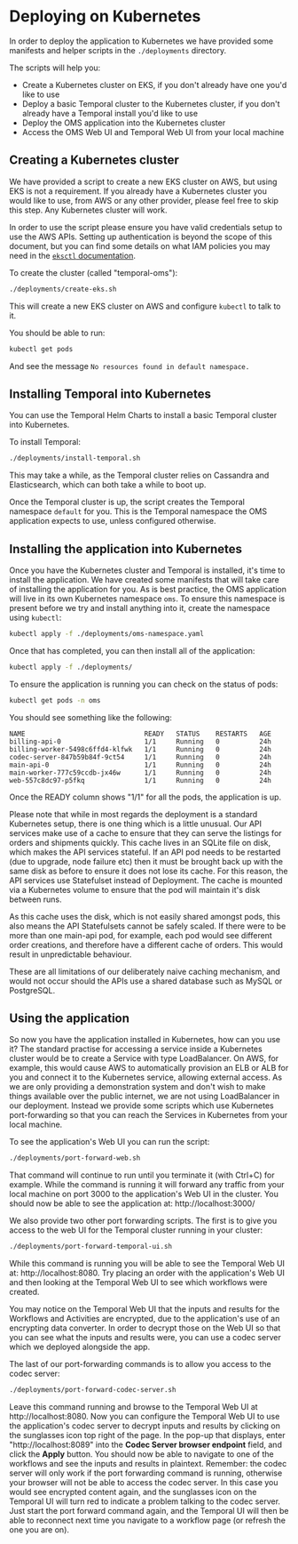 # Deploying on Kubernetes

In order to deploy the application to Kubernetes we have provided some manifests and helper scripts in the `./deployments` directory.

The scripts will help you:
- Create a Kubernetes cluster on EKS, if you don't already have one you'd like to use
- Deploy a basic Temporal cluster to the Kubernetes cluster, if you don't already have a Temporal install you'd like to use
- Deploy the OMS application into the Kubernetes cluster
- Access the OMS Web UI and Temporal Web UI from your local machine

## Creating a Kubernetes cluster

We have provided a script to create a new EKS cluster on AWS, but using EKS is not a requirement. If you already have a Kubernetes cluster you would like to use, from AWS or any other provider, please feel free to skip this step. Any Kubernetes cluster will work.

In order to use the script please ensure you have valid credentials setup to use the AWS APIs. Setting up authentication is beyond the scope of this document, but you can find some details on what IAM policies you may need in the [`eksctl` documentation](https://eksctl.io/usage/minimum-iam-policies/).

To create the cluster (called "temporal-oms"):

```sh
./deployments/create-eks.sh
```

This will create a new EKS cluster on AWS and configure `kubectl` to talk to it.

You should be able to run:

```sh
kubectl get pods
```

And see the message `No resources found in default namespace.`

## Installing Temporal into Kubernetes

You can use the Temporal Helm Charts to install a basic Temporal cluster into Kubernetes.

To install Temporal:

```sh
./deployments/install-temporal.sh
```

This may take a while, as the Temporal cluster relies on Cassandra and Elasticsearch, which can both take a while to boot up.

Once the Temporal cluster is up, the script creates the Temporal namespace `default` for you. This is the Temporal namespace the OMS application expects to use, unless configured otherwise.

## Installing the application into Kubernetes

Once you have the Kubernetes cluster and Temporal is installed, it's time to install the application. We have created some manifests that will take care of installing the application for you. As is best practice, the OMS application will live in its own Kubernetes namespace `oms`. To ensure this namespace is present before we try and install anything into it, create the namespace using `kubectl`:

```sh
kubectl apply -f ./deployments/oms-namespace.yaml
```

Once that has completed, you can then install all of the application:

```sh
kubectl apply -f ./deployments/
```

To ensure the application is running you can check on the status of pods:

```sh
kubectl get pods -n oms
```

You should see something like the following:

```
NAME                              READY   STATUS    RESTARTS   AGE
billing-api-0                     1/1     Running   0          24h
billing-worker-5498c6ffd4-klfwk   1/1     Running   0          24h
codec-server-847b59b84f-9ct54     1/1     Running   0          24h
main-api-0                        1/1     Running   0          24h
main-worker-777c59ccdb-jx46w      1/1     Running   0          24h
web-557c8dc97-p5fkq               1/1     Running   0          24h
```

Once the READY column shows "1/1" for all the pods, the application is up.

Please note that while in most regards the deployment is a standard Kubernetes setup, there is one thing which is a little unusual. Our API services make use of a cache to ensure that they can serve the listings for orders and shipments quickly. This cache lives in an SQLite file on disk, which makes the API services stateful. If an API pod needs to be restarted (due to upgrade, node failure etc) then it must be brought back up with the same disk as before to ensure it does not lose its cache. For this reason, the API services use Statefulset instead of Deployment. The cache is mounted via a Kubernetes volume to ensure that the pod will maintain it's disk between runs.

As this cache uses the disk, which is not easily shared amongst pods, this also means the API Statefulsets cannot be safely scaled. If there were to be more than one main-api pod, for example, each pod would see different order creations, and therefore have a different cache of orders. This would result in unpredictable behaviour.

These are all limitations of our deliberately naive caching mechanism, and would not occur should the APIs use a shared database such as MySQL or PostgreSQL.

## Using the application

So now you have the application installed in Kubernetes, how can you use it? The standard practise for accessing a service inside a Kubernetes cluster would be to create a Service with type LoadBalancer. On AWS, for example, this would cause AWS to automatically provision an ELB or ALB for you and connect it to the Kubernetes service, allowing external access. As we are only providing a demonstration system and don't wish to make things available over the public internet, we are not using LoadBalancer in our deployment. Instead we provide some scripts which use Kubernetes port-forwarding so that you can reach the Services in Kubernetes from your local machine.

To see the application's Web UI you can run the script:

```sh
./deployments/port-forward-web.sh
```

That command will continue to run until you terminate it (with Ctrl+C) for example. While the command is running it will forward any traffic from your local machine on port 3000 to the application's Web UI in the cluster. You should now be able to see the application at: http://localhost:3000/

We also provide two other port forwarding scripts. The first is to give you access to the web UI for the Temporal cluster running in your cluster:

```sh
./deployments/port-forward-temporal-ui.sh
```

While this command is running you will be able to see the Temporal Web UI at: http://localhost:8080. Try placing an order with the application's Web UI and then looking at the Temporal Web UI to see which workflows were created.

You may notice on the Temporal Web UI that the inputs and results for the Workflows and Activities are encrypted, due to the application's use of an encrypting data converter. In order to decrypt those on the Web UI so that you can see what the inputs and results were, you can use a codec server which we deployed alongside the app.

The last of our port-forwarding commands is to allow you access to the codec server:

```sh
./deployments/port-forward-codec-server.sh
```

Leave this command running and browse to the Temporal Web UI at http://localhost:8080. Now you can configure the Temporal Web UI to use the application's codec server to decrypt inputs and results by clicking on the sunglasses icon top right of the page. In the pop-up that displays, enter "http://localhost:8089" into the **Codec Server browser endpoint** field, and click the **Apply** button. You should now be able to navigate to one of the workflows and see the inputs and results in plaintext. Remember: the codec server will only work if the port forwarding command is running, otherwise your browser will not be able to access the codec server. In this case you would see encrypted content again, and the sunglasses icon on the Temporal UI will turn red to indicate a problem talking to the codec server. Just start the port forward command again, and the Temporal UI will then be able to reconnect next time you navigate to a workflow page (or refresh the one you are on).